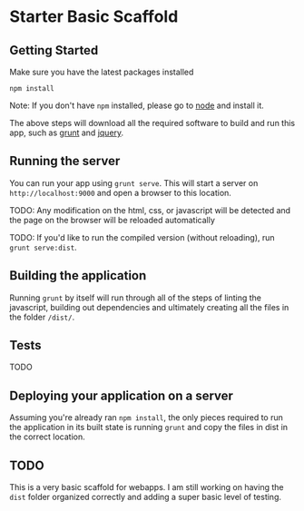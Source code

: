 # Starter Basic Scaffold

## Getting Started

Make sure you have the latest packages installed

```
npm install
```

Note: If you don't have `npm` installed, please go to
[node](http://nodejs.com) and install it.

The above steps will download all the required software to
build and run this app, such as [grunt](http://gruntjs.com)
and [jquery](http://jquery.com).

## Running the server

You can run your app using `grunt serve`. This will start a
server on `http://localhost:9000` and open a browser to this location.

TODO: Any modification on the html, css, or javascript will be detected
and the page on the browser will be reloaded automatically

TODO: If you'd like to run the compiled version (without reloading),
run `grunt serve:dist`.

## Building the application

Running `grunt` by itself will run through all of the steps of
linting the javascript, building out dependencies and ultimately
creating all the files in the folder `/dist/`.

## Tests

TODO

## Deploying your application on a server

Assuming you're already ran `npm install`, the only pieces
required to run the application in its built state is running
`grunt` and copy the files in dist in the correct location.

## TODO

This is a very basic scaffold for webapps.  I am still working
on having the `dist` folder organized correctly and adding a
super basic level of testing.  
